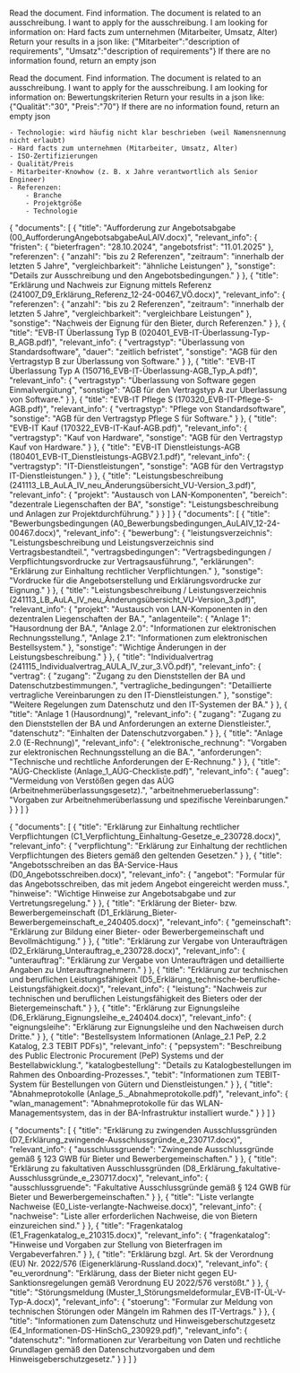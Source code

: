 Read the document. Find information. The document is related to an ausschreibung. I want to apply for the ausschreibung.
I am looking for information on:
Hard facts zum unternehmen (Mitarbeiter, Umsatz, Alter)
Return your results in a json like:
{"Mitarbeiter":"description of requirements", "Umsatz":"description of requirements"}
If there are no information found, return an empty json




Read the document. Find information. The document is related to an ausschreibung. I want to apply for the ausschreibung.
I am looking for information on:
Bewertungskriterien
Return your results in a json like:
{"Qualität":"30", "Preis":"70"}
If there are no information found, return an empty json






    - Technologie: wird häufig nicht klar beschrieben (weil Namensnennung nicht erlaubt)
    - Hard facts zum unternehmen (Mitarbeiter, Umsatz, Alter)
    - ISO-Zertifizierungen
    - Qualität/Preis
    - Mitarbeiter-Knowhow (z. B. x Jahre verantwortlich als Senior Engineer)
    - Referenzen:
        - Branche
        - Projektgröße
        - Technologie




{
    "documents": [
        {
            "title": "Aufforderung zur Angebotsabgabe (00_AufforderungAngebotsabgabeAuLAIV.docx)",
            "relevant_info": {
                "fristen": {
                    "bieterfragen": "28.10.2024",
                    "angebotsfrist": "11.01.2025"
                },
                "referenzen": {
                    "anzahl": "bis zu 2 Referenzen",
                    "zeitraum": "innerhalb der letzten 5 Jahre",
                    "vergleichbarkeit": "ähnliche Leistungen"
                },
                "sonstige": "Details zur Ausschreibung und den Angebotsbedingungen."
            }
        },
        {
            "title": "Erklärung und Nachweis zur Eignung mittels Referenz (241007_D9_Erklärung_Referenz_12-24-00467_VÖ.docx)",
            "relevant_info": {
                "referenzen": {
                    "anzahl": "bis zu 2 Referenzen",
                    "zeitraum": "innerhalb der letzten 5 Jahre",
                    "vergleichbarkeit": "vergleichbare Leistungen"
                },
                "sonstige": "Nachweis der Eignung für den Bieter, durch Referenzen."
            }
        },
        {
            "title": "EVB-IT Überlassung Typ B (020401_EVB-IT-Überlassung-Typ-B_AGB.pdf)",
            "relevant_info": {
                "vertragstyp": "Überlassung von Standardsoftware",
                "dauer": "zeitlich befristet",
                "sonstige": "AGB für den Vertragstyp B zur Überlassung von Software."
            }
        },
        {
            "title": "EVB-IT Überlassung Typ A (150716_EVB-IT-Überlassung-AGB_Typ_A.pdf)",
            "relevant_info": {
                "vertragstyp": "Überlassung von Software gegen Einmalvergütung",
                "sonstige": "AGB für den Vertragstyp A zur Überlassung von Software."
            }
        },
        {
            "title": "EVB-IT Pflege S (170320_EVB-IT-Pflege-S-AGB.pdf)",
            "relevant_info": {
                "vertragstyp": "Pflege von Standardsoftware",
                "sonstige": "AGB für den Vertragstyp Pflege S für Software."
            }
        },
        {
            "title": "EVB-IT Kauf (170322_EVB-IT-Kauf-AGB.pdf)",
            "relevant_info": {
                "vertragstyp": "Kauf von Hardware",
                "sonstige": "AGB für den Vertragstyp Kauf von Hardware."
            }
        },
        {
            "title": "EVB-IT Dienstleistungs-AGB (180401_EVB-IT_Dienstleistungs-AGBV2.1.pdf)",
            "relevant_info": {
                "vertragstyp": "IT-Dienstleistungen",
                "sonstige": "AGB für den Vertragstyp IT-Dienstleistungen."
            }
        },
        {
            "title": "Leistungsbeschreibung (241113_LB_AuLA_IV_neu_Änderungsübersicht_VU-Version_3.pdf)",
            "relevant_info": {
                "projekt": "Austausch von LAN-Komponenten",
                "bereich": "dezentrale Liegenschaften der BA",
                "sonstige": "Leistungsbeschreibung und Anlagen zur Projektdurchführung."
            }
        }
    ]
}
{
    "documents": [
        {
            "title": "Bewerbungsbedingungen (A0_Bewerbungsbedingungen_AuLAIV_12-24-00467.docx)",
            "relevant_info": {
                "bewerbung": {
                    "leistungsverzeichnis": "Leistungsbeschreibung und Leistungsverzeichnis sind Vertragsbestandteil.",
                    "vertragsbedingungen": "Vertragsbedingungen / Verpflichtungsvordrucke zur Vertragsausführung.",
                    "erklärungen": "Erklärung zur Einhaltung rechtlicher Verpflichtungen."
                },
                "sonstige": "Vordrucke für die Angebotserstellung und Erklärungsvordrucke zur Eignung."
            }
        },
        {
            "title": "Leistungsbeschreibung / Leistungsverzeichnis (241113_LB_AuLA_IV_neu_Änderungsübersicht_VU-Version_3.pdf)",
            "relevant_info": {
                "projekt": "Austausch von LAN-Komponenten in den dezentralen Liegenschaften der BA.",
                "anlagenteile": {
                    "Anlage 1": "Hausordnung der BA.",
                    "Anlage 2.0": "Informationen zur elektronischen Rechnungsstellung.",
                    "Anlage 2.1": "Informationen zum elektronischen Bestellsystem."
                },
                "sonstige": "Wichtige Änderungen in der Leistungsbeschreibung."
            }
        },
        {
            "title": "Individualvertrag (241115_Individualvertrag_AULA_IV_zur_3.VÖ.pdf)",
            "relevant_info": {
                "vertrag": {
                    "zugang": "Zugang zu den Dienststellen der BA und Datenschutzbestimmungen.",
                    "vertragliche_bedingungen": "Detaillierte vertragliche Vereinbarungen zu den IT-Dienstleistungen."
                },
                "sonstige": "Weitere Regelungen zum Datenschutz und den IT-Systemen der BA."
            }
        },
        {
            "title": "Anlage 1 (Hausordnung)",
            "relevant_info": {
                "zugang": "Zugang zu den Dienststellen der BA und Anforderungen an externe Dienstleister.",
                "datenschutz": "Einhalten der Datenschutzvorgaben."
            }
        },
        {
            "title": "Anlage 2.0 (E-Rechnung)",
            "relevant_info": {
                "elektronische_rechnung": "Vorgaben zur elektronischen Rechnungsstellung an die BA.",
                "anforderungen": "Technische und rechtliche Anforderungen der E-Rechnung."
            }
        },
        {
            "title": "AÜG-Checkliste (Anlage_1_AÜG-Checkliste.pdf)",
            "relevant_info": {
                "aueg": "Vermeidung von Verstößen gegen das AÜG (Arbeitnehmerüberlassungsgesetz).",
                "arbeitnehmerueberlassung": "Vorgaben zur Arbeitnehmerüberlassung und spezifische Vereinbarungen."
            }
        }
    ]
}



{
    "documents": [
        {
            "title": "Erklärung zur Einhaltung rechtlicher Verpflichtungen (C1_Verpflichtung_Einhaltung-Gesetze_e_230728.docx)",
            "relevant_info": {
                "verpflichtung": "Erklärung zur Einhaltung der rechtlichen Verpflichtungen des Bieters gemäß den geltenden Gesetzen."
            }
        },
        {
            "title": "Angebotsschreiben an das BA-Service-Haus (D0_Angebotsschreiben.docx)",
            "relevant_info": {
                "angebot": "Formular für das Angebotsschreiben, das mit jedem Angebot eingereicht werden muss.",
                "hinweise": "Wichtige Hinweise zur Angebotsabgabe und zur Vertretungsregelung."
            }
        },
        {
            "title": "Erklärung der Bieter- bzw. Bewerbergemeinschaft (D1_Erklärung_Bieter-Bewerbergemeinschaft_e_240405.docx)",
            "relevant_info": {
                "gemeinschaft": "Erklärung zur Bildung einer Bieter- oder Bewerbergemeinschaft und Bevollmächtigung."
            }
        },
        {
            "title": "Erklärung zur Vergabe von Unteraufträgen (D2_Erklärung_Unterauftrag_e_230728.docx)",
            "relevant_info": {
                "unterauftrag": "Erklärung zur Vergabe von Unteraufträgen und detaillierte Angaben zu Unterauftragnehmern."
            }
        },
        {
            "title": "Erklärung zur technischen und beruflichen Leistungsfähigkeit (D5_Erklärung_technische-berufliche-Leistungsfähigkeit.docx)",
            "relevant_info": {
                "leistung": "Nachweis zur technischen und beruflichen Leistungsfähigkeit des Bieters oder der Bietergemeinschaft."
            }
        },
        {
            "title": "Erklärung zur Eignungsleihe (D6_Erklärung_Eignungsleihe_e_240404.docx)",
            "relevant_info": {
                "eignungsleihe": "Erklärung zur Eignungsleihe und den Nachweisen durch Dritte."
            }
        },
        {
            "title": "Bestellsystem Informationen (Anlage_2.1 PeP, 2.2 Katalog, 2.3 TEBIT PDFs)",
            "relevant_info": {
                "pepsystem": "Beschreibung des Public Electronic Procurement (PeP) Systems und der Bestellabwicklung.",
                "katalogbestellung": "Details zu Katalogbestellungen im Rahmen des Onboarding-Prozesses.",
                "tebit": "Informationen zum TEBIT-System für Bestellungen von Gütern und Dienstleistungen."
            }
        },
        {
            "title": "Abnahmeprotokolle (Anlage_5._Abnahmeprotokolle.pdf)",
            "relevant_info": {
                "wlan_management": "Abnahmeprotokolle für das WLAN-Managementsystem, das in der BA-Infrastruktur installiert wurde."
            }
        }
    ]
}

{
    "documents": [
        {
            "title": "Erklärung zu zwingenden Ausschlussgründen (D7_Erklärung_zwingende-Ausschlussgründe_e_230717.docx)",
            "relevant_info": {
                "ausschlussgruende": "Zwingende Ausschlussgründe gemäß § 123 GWB für Bieter und Bewerbergemeinschaften."
            }
        },
        {
            "title": "Erklärung zu fakultativen Ausschlussgründen (D8_Erklärung_fakultative-Ausschlussgründe_e_230717.docx)",
            "relevant_info": {
                "ausschlussgruende": "Fakultative Ausschlussgründe gemäß § 124 GWB für Bieter und Bewerbergemeinschaften."
            }
        },
        {
            "title": "Liste verlangte Nachweise (E0_Liste-verlangte-Nachweise.docx)",
            "relevant_info": {
                "nachweise": "Liste aller erforderlichen Nachweise, die von Bietern einzureichen sind."
            }
        },
        {
            "title": "Fragenkatalog (E1_Fragenkatalog_e_210315.docx)",
            "relevant_info": {
                "fragenkatalog": "Hinweise und Vorgaben zur Stellung von Bieterfragen im Vergabeverfahren."
            }
        },
        {
            "title": "Erklärung bzgl. Art. 5k der Verordnung (EU) Nr. 2022/576 (Eigenerklärung-Russland.docx)",
            "relevant_info": {
                "eu_verordnung": "Erklärung, dass der Bieter nicht gegen EU-Sanktionsregelungen gemäß Verordnung EU 2022/576 verstößt."
            }
        },
        {
            "title": "Störungsmeldung (Muster_1_Störungsmeldeformular_EVB-IT-ÜL-V-Typ-A.docx)",
            "relevant_info": {
                "stoerung": "Formular zur Meldung von technischen Störungen oder Mängeln im Rahmen des IT-Vertrags."
            }
        },
        {
            "title": "Informationen zum Datenschutz und Hinweisgeberschutzgesetz (E4_Informationen-DS-HinSchG_230929.pdf)",
            "relevant_info": {
                "datenschutz": "Informationen zur Verarbeitung von Daten und rechtliche Grundlagen gemäß den Datenschutzvorgaben und dem Hinweisgeberschutzgesetz."
            }
        }
    ]
}
